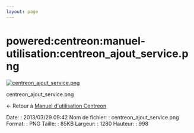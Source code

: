 ```yaml
---
layout: page
---
```


powered:centreon:manuel-utilisation:centreon\_ajout\_service.png
================================================================

[![centreon\_ajout\_service.png](../../..//assets/media/powered/centreon/manuel-utilisation/centreon_ajout_service.png@cache=&w=900&h=701 "centreon_ajout_service.png")](../../..//assets/media/powered/centreon/manuel-utilisation/centreon_ajout_service.png@cache= "Afficher le fichier original")

centreon\_ajout\_service.png

← Retour à [Manuel d'utilisation
Centreon](../../../../centreon/manuel-utilisation/start.html "centreon:manuel-utilisation:start")

Date:
:   2013/03/29 09:42
Nom de fichier:
:   centreon\_ajout\_service.png
Format:
:   PNG
Taille:
:   85KB
Largeur:
:   1280
Hauteur:
:   998

